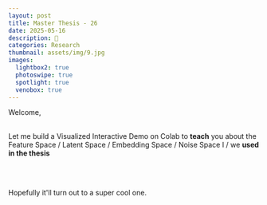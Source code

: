 ```yaml
---
layout: post
title: Master Thesis - 26
date: 2025-05-16
description: 🦔
categories: Research
thumbnail: assets/img/9.jpg
images:
  lightbox2: true
  photoswipe: true
  spotlight: true
  venobox: true
---
```


Welcome, <br>
<br>

Let me build a Visualized Interactive Demo on Colab to **teach** you about the Feature Space / Latent Space / Embedding Space / Noise Space I / we **used in the thesis**

<br><br>

Hopefully it'll turn out to a super cool one.

<br><br>
